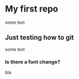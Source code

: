 # My first repo

some text

## Just testing how to git

some text

### Is there a font change?

bla
